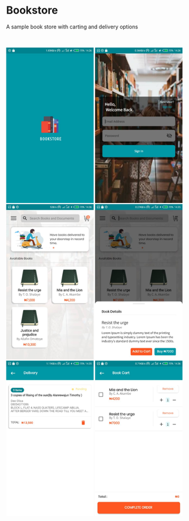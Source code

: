 # Bookstore
A sample book store with carting and delivery options 

<br/>
<br/>
<img src="images2/b1.jpeg" height="420"/>
<img src="images2/b2.jpeg" height="420"/>
<img src="images2/b5.jpeg" height="420"/>
<img src="images2/b3.jpeg" height="420"/>
<img src="images2/b4.jpeg" height="420"/>
<img src="images2/b6.jpeg" height="420"/>
